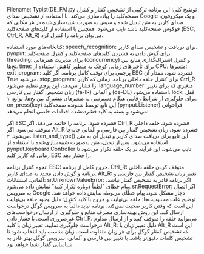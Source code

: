 Filename: Typist(DE_FA).py
توضیح کلی:
این برنامه ترکیبی از تشخیص گفتار و کنترل صفحه‌کلید را پیاده‌سازی می‌کند. با استفاده از تشخیص صدای Google و یک میکروفون، صدای کاربر به متن تبدیل شده و سپس به صورت شبیه‌سازی‌شده در هر مکانی که فوکوس صفحه‌کلید باشد تایپ می‌شود. همچنین با استفاده از کلیدهای صفحه‌کلید (ESC, Ctrl_R, Alt_R) می‌توان برنامه را کنترل کرد.

کتابخانه‌های مورد استفاده:
speech_recognition: برای دریافت و تشخیص صدای کاربر.
pynput: برای گوش دادن به فشردن کلیدهای صفحه‌کلید و کنترل صفحه‌کلید.
threading: برای مدیریت همزمانی (concurrency) و کنترل اشتراک‌گذاری منابع بین نخ‌ها.
time: برای تأخیرهای زمانی کوچک به منظور کاهش استفاده از CPU.
متغیرها:
exit_program: پرچمی برای توقف کامل برنامه. اگر کلید ESC فشرده شود، مقدار آن True می‌شود.
stop_program: برای کنترل حلقه داخلی برنامه. زمانی که کاربر Ctrl_R را فشار می‌دهد، این پرچم تنظیم می‌شود.
language_number: متغیری که برای تغییر زبان تشخیص گفتار بین فارسی (fa-IR) و آلمانی (de-DE) استفاده می‌شود.
lock: قفل برای جلوگیری از شرایط رقابتی هنگام دسترسی به متغیرهای مشترک بین نخ‌ها.
توابع:
۱. on_press(key)
این تابع توسط شنونده صفحه‌کلید (pynput.Listener) فراخوانی می‌شود و بسته به کلید فشرده‌شده اقدامات خاصی انجام می‌دهد:

اگر ESC فشرده شود، برنامه را خاتمه می‌دهد.
اگر Ctrl_R فشرده شود، حلقه داخلی متوقف می‌شود.
اگر Alt_R فشرده شود، زبان تشخیص گفتار بین فارسی و آلمانی جابه‌جا می‌شود.
۲. listen_and_type()
این تابع برای دریافت صدای کاربر و تبدیل آن به متن استفاده می‌شود. پس از تبدیل، متن به‌صورت شبیه‌سازی‌شده با استفاده از pynput.keyboard.Controller تایپ می‌شود. این فرآیند در یک حلقه تکرار می‌شود تا زمانی که کاربر کلید ESC را فشار دهد.

نحوه کنترل برنامه:
ESC: خروج کامل از برنامه.
Ctrl_R: متوقف کردن حلقه داخلی برنامه و گوش دادن مجدد به صدای کاربر.
Alt_R: تغییر زبان تشخیص گفتار بین فارسی و آلمانی.
استثنائات:
sr.UnknownValueError: اگر برنامه قادر به تشخیص گفتار نباشد، پیام خطای "لطفاً دوباره تکرار کنید" نمایش داده می‌شود.
sr.RequestError: اگر اتصال به سرویس Google دچار مشکل شود، پیام خطای مربوطه نمایش داده خواهد شد.
توضیح علت محدودیت‌ها:
حلقه بی‌نهایت و خروج با کلید کنترل:
دلیل وجود حلقه بی‌نهایت این است که وقتی کاربر صحبت نمی‌کند، برنامه نباید دائماً به سرویس گوگل درخواست ارسال کند. این روش بهینه‌سازی مصرف منابع و جلوگیری از ارسال درخواست‌های غیرضروری است. با فشار دادن Ctrl_R، می‌توانید حلقه را متوقف کنید و از ارسال مداوم درخواست جلوگیری نمایید.
تغییر زبان با کلید Alt_R:
دلیل تغییر زبان با Alt_R این است که تشخیص گفتار گوگل برای هر زبان متفاوت است. زبان مناسب باید انتخاب شود تا تشخیص کلمات دقیق‌تر باشد. با تغییر بین فارسی و آلمانی، سرویس گوگل بهتر قادر به شناسایی گفتار شما خواهد بود.
